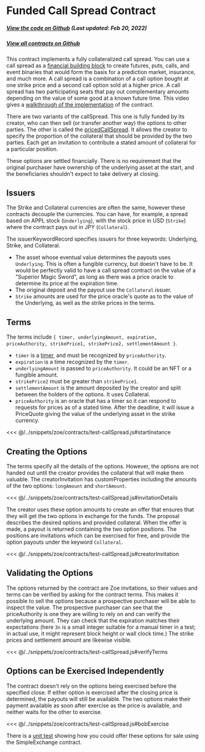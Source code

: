 # Funded Call Spread Contract

<Zoe-Version/>

##### [View the code on Github](https://github.com/Agoric/agoric-sdk/blob/4e0aece631d8310c7ab8ef3f46fad8981f64d208/packages/zoe/src/contracts/callSpread/fundedCallSpread.js) (Last updated: Feb 20, 2022)
##### [View all contracts on Github](https://github.com/Agoric/agoric-sdk/tree/master/packages/zoe/src/contracts)

This contract implements a fully collateralized call spread. You can use a call spread as a
[financial building block](https://youtu.be/m5Pf2d1tHCs) to create futures, puts, calls, and event
binaries that would form the basis for a prediction market, insurance, and much more. A call spread
is a combination of a call option bought at one strike price and a second call option sold at a
higher price. A call spread has two participating seats that pay out complementary amounts depending
on the value of some good at a known future time. This video gives a
[walkthrough of the implementation](https://youtu.be/m5Pf2d1tHCs?t=3566) of the contract.

There are two variants of the callSpread. This one is fully funded by its creator, who can then sell
(or transfer another way) the options to other parties. The other is called the
[pricedCallSpread](./pricedCallSpread.md). It allows the creator to specify the proportion of the
collateral that should be provided by the two parties. Each get an invitation to contribute a stated
amount of collateral for a particular position.

These options are settled financially. There is no requirement that the original purchaser have
ownership of the underlying asset at the start, and the beneficiaries shouldn't expect to take
delivery at closing.

## Issuers

The Strike and Collateral currencies are often the same, however these contracts decouple the
currencies. You can have, for example, a spread based on APPL stock (`Underlying`), with the stock
price in USD (`Strike`) where the contract pays out in JPY (`Collateral`).

The issuerKeywordRecord specifies issuers for three keywords: Underlying, Strike, and Collateral.
 * The asset whose eventual value determines the payouts uses `Underlying`. This is often a fungible
   currency, but doesn't have to be. It would be perfectly valid to have a call spread contract on
   the value of a "Superior Magic Sword", as long as there was a price oracle to determine its price
   at the expiration time.
 * The original deposit and the payout use the `Collateral` issuer.
 * `Strike` amounts are used for the price oracle's quote as to the value of the Underlying, as
   well as the strike prices in the terms.

## Terms

The terms include `{ timer, underlyingAmount, expiration, priceAuthority, strikePrice1,
strikePrice2, settlementAmount }`.
 * `timer` is a [timer](/reference/repl/timerServices.md), and must be recognized by `priceAuthority`.
 * `expiration` is a time recognized by the `timer`.
 * `underlyingAmount` is passed to `priceAuthority`. It could be an NFT or a fungible amount.
 * `strikePrice2` must be greater than `strikePrice1`.
 * `settlementAmount` is the amount deposited by the creator and split between the holders of the
 options. It uses Collateral.
 * `priceAuthority` is an oracle that has a timer so it can respond to requests for prices as of a
   stated time. After the deadline, it will issue a PriceQuote giving the value of the underlying
   asset in the strike currency.

<<< @/../snippets/zoe/contracts/test-callSpread.js#startInstance

## Creating the Options

The terms specify all the details of the options. However, the options are not handed out until the
creator provides the collateral that will make them valuable.  The creatorInvitation has
customProperties including the amounts of the two options: `longAmount` and `shortAmount`.

<<< @/../snippets/zoe/contracts/test-callSpread.js#invitationDetails

The creator uses these option amounts to create an offer that ensures that they will get the two
options in exchange for the funds. The proposal describes the desired options and provided
collateral. When the offer is made, a payout is returned containing the two option positions. The
positions are invitations which can be exercised for free, and provide the option payouts under the
keyword `Collateral`.

<<< @/../snippets/zoe/contracts/test-callSpread.js#creatorInvitation

## Validating the Options

The options returned by the contract are Zoe invitations, so their values and terms can be verified
by asking for the contract terms.  This makes it possible to sell the options because a prospective
purchaser will be able to inspect the value. The prospective purchaser can see that the
priceAuthority is one they are willing to rely on and can verify the underlying amount.  They can
check that the expiration matches their expectations (here `3n` is a small integer suitable for a
manual timer in a test; in actual use, it might represent block height or wall clock time.) The
strike prices and settlement amount are likewise visible.

<<< @/../snippets/zoe/contracts/test-callSpread.js#verifyTerms

## Options can be Exercised Independently

The contract doesn't rely on the options being exercised before the specified close. If either
option is exercised after the closing price is determined, the payouts will still be available. The
two options make their payment available as soon after exercise as the price is available, and
neither waits for the other to exercise.

<<< @/../snippets/zoe/contracts/test-callSpread.js#bobExercise

There is a
[unit test](https://github.com/Agoric/agoric-sdk/blob/0b44d486390768fbf828e64ce52c99192f67ada0/packages/zoe/test/unitTests/contracts/test-callSpread.js#L440)
showing how you could offer these options for sale using the SimpleExchange contract.

